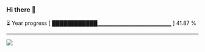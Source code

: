### Hi there 👋

⏳ Year progress [ ████████████▁▁▁▁▁▁▁▁▁▁▁▁▁▁▁▁▁▁ ] 41.87 %

---
![](https://komarev.com/ghpvc/?username=ChrisE217&color=656d6f&abbreviated=true&label=Views&style=for-the-badge)

